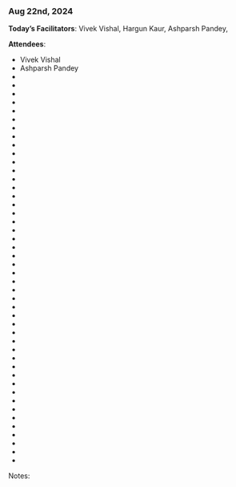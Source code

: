 ### Aug 22nd, 2024

**Today’s Facilitators**: Vivek Vishal, Hargun Kaur, Ashparsh Pandey,


**Attendees**: 
- Vivek Vishal
- Ashparsh Pandey
- 
- 
- 
-
- 
-
-
- 
- 
- 
- 
- 
- 
- 
- 
- 
- 
- 
- 
- 
- 
- 
- 
- 
- 
- 
- 
- 
- 
- 
- 
- 
- 
- 
- 
- 
- 
- 
- 
- 
- 
- 
- 
- 
- 
- 


Notes:
